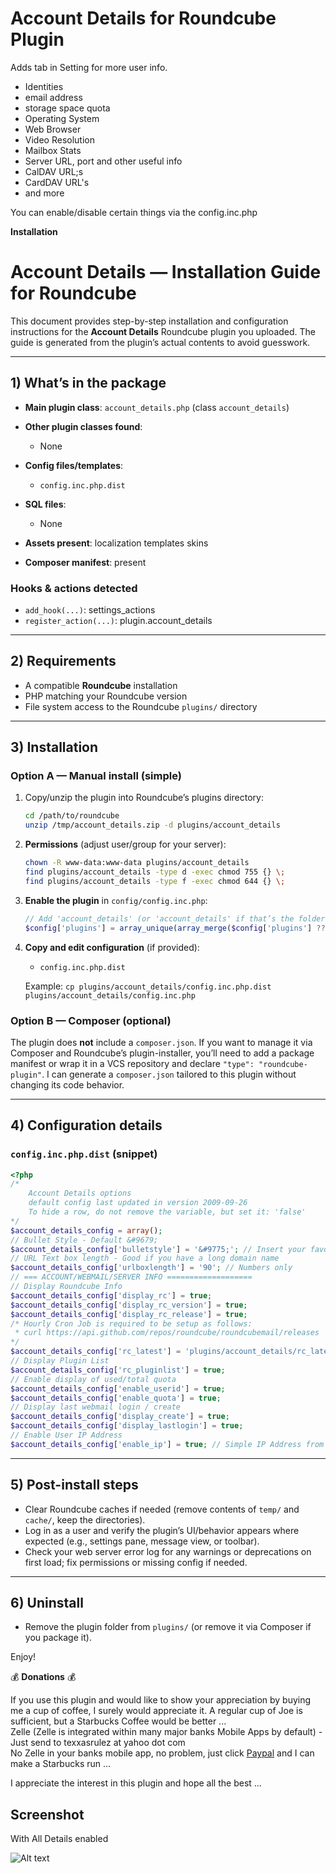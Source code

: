 # Account Details for Roundcube Plugin

Adds tab in Setting for more user info. 
* Identities
* email address
* storage space quota
* Operating System
* Web Browser
* Video Resolution
* Mailbox Stats
* Server URL, port and other useful info
* CalDAV URL;s
* CardDAV URL's
* and more

You can enable/disable certain things via the config.inc.php

**Installation**

# Account Details — Installation Guide for Roundcube

This document provides step-by-step installation and configuration instructions for the **Account Details** Roundcube plugin you uploaded. The guide is generated from the plugin’s actual contents to avoid guesswork.

---

## 1) What’s in the package
- **Main plugin class**: `account_details.php` (class `account_details`)
- **Other plugin classes found**:
  - None

- **Config files/templates**:
  - `config.inc.php.dist`

- **SQL files**:
  - None

- **Assets present**: localization templates skins
- **Composer manifest**: present

### Hooks & actions detected
- `add_hook(...)`: settings_actions
- `register_action(...)`: plugin.account_details

---

## 2) Requirements
- A compatible **Roundcube** installation
- PHP matching your Roundcube version
- File system access to the Roundcube `plugins/` directory

---

## 3) Installation

### Option A — Manual install (simple)
1. Copy/unzip the plugin into Roundcube’s plugins directory:
   ```bash
   cd /path/to/roundcube
   unzip /tmp/account_details.zip -d plugins/account_details
   ```

2. **Permissions** (adjust user/group for your server):
   ```bash
   chown -R www-data:www-data plugins/account_details
   find plugins/account_details -type d -exec chmod 755 {} \;
   find plugins/account_details -type f -exec chmod 644 {} \;
   ```

3. **Enable the plugin** in `config/config.inc.php`:
   ```php
   // Add 'account_details' (or 'account_details' if that’s the folder name)
   $config['plugins'] = array_unique(array_merge($config['plugins'] ?? [], ['account_details']));
   ```

4. **Copy and edit configuration** (if provided):
   - `config.inc.php.dist`

   Example: `cp plugins/account_details/config.inc.php.dist plugins/account_details/config.inc.php`



### Option B — Composer (optional)
The plugin does **not** include a `composer.json`. If you want to manage it via Composer and Roundcube’s plugin-installer, you’ll need to add a package manifest or wrap it in a VCS repository and declare `"type": "roundcube-plugin"`. I can generate a `composer.json` tailored to this plugin without changing its code behavior.

---

## 4) Configuration details
### `config.inc.php.dist` (snippet)
```php
<?php
/*
	Account Details options
	default config last updated in version 2009-09-26
	To hide a row, do not remove the variable, but set it: 'false'
*/
$account_details_config = array();
// Bullet Style - Default &#9679;
$account_details_config['bulletstyle'] = '&#9775;'; // Insert your favorite unicode here. https://www.w3schools.com/charsets/ref_utf_misc_symbols.asp
// URL Text box length - Good if you have a long domain name
$account_details_config['urlboxlength'] = '90'; // Numbers only
// === ACCOUNT/WEBMAIL/SERVER INFO ===================
// Display Roundcube Info
$account_details_config['display_rc'] = true;
$account_details_config['display_rc_version'] = true;
$account_details_config['display_rc_release'] = true;
/* Hourly Cron Job is required to be setup as follows: 
 * curl https://api.github.com/repos/roundcube/roundcubemail/releases | grep tag_name | grep -o "[0-9].[0-9].[0-9]\{1,\}" | sort -n | tail -1 >> /path_to_roundcube/plugins/account_details/rc_latest.txt
*/
$account_details_config['rc_latest'] = 'plugins/account_details/rc_latest.txt';
// Display Plugin List
$account_details_config['rc_pluginlist'] = true;
// Enable display of used/total quota
$account_details_config['enable_userid'] = true;
$account_details_config['enable_quota'] = true;
// Display last webmail login / create
$account_details_config['display_create'] = true;
$account_details_config['display_lastlogin'] = true;
// Enable User IP Address
$account_details_config['enable_ip'] = true; // Simple IP Address from your system IP Only - Shows LAN IP if behind firewall
```
---

## 5) Post-install steps
- Clear Roundcube caches if needed (remove contents of `temp/` and `cache/`, keep the directories).
- Log in as a user and verify the plugin’s UI/behavior appears where expected (e.g., settings pane, message view, or toolbar).
- Check your web server error log for any warnings or deprecations on first load; fix permissions or missing config if needed.

---

## 6) Uninstall
- Remove the plugin folder from `plugins/` (or remove it via Composer if you package it).

Enjoy!

:moneybag: **Donations** :moneybag:

If you use this plugin and would like to show your appreciation by buying me a cup of coffee, I surely would appreciate it. A regular cup of Joe is sufficient, but a Starbucks Coffee would be better ... \
Zelle (Zelle is integrated within many major banks Mobile Apps by default) - Just send to texxasrulez at yahoo dot com \
No Zelle in your banks mobile app, no problem, just click [Paypal](https://paypal.me/texxasrulez?locale.x=en_US) and I can make a Starbucks run ...

I appreciate the interest in this plugin and hope all the best ...

**Screenshot**
-----------
With All Details enabled

![Alt text](/tests/ad-screenshot1.png?raw=true "Account Details Screenshot")
